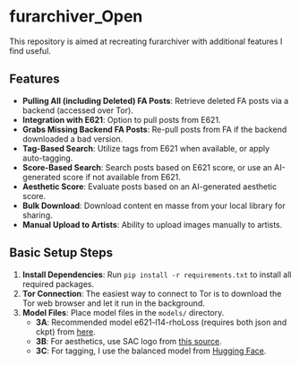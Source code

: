 # furarchiver_Open

This repository is aimed at recreating furarchiver with additional features I find useful. 

## Features
- **Pulling All (including Deleted) FA Posts**: Retrieve deleted FA posts via a backend (accessed over Tor).
- **Integration with E621**: Option to pull posts from E621.
- **Grabs Missing Backend FA Posts**: Re-pull posts from FA if the backend downloaded a bad version.
- **Tag-Based Search**: Utilize tags from E621 when available, or apply auto-tagging.
- **Score-Based Search**: Search posts based on E621 score, or use an AI-generated score if not available from E621.
- **Aesthetic Score**: Evaluate posts based on an AI-generated aesthetic score.
- **Bulk Download**: Download content en masse from your local library for sharing.
- **Manual Upload to Artists**: Ability to upload images manually to artists.

## Basic Setup Steps
1. **Install Dependencies**: Run `pip install -r requirements.txt` to install all required packages.
2. **Tor Connection**: The easiest way to connect to Tor is to download the Tor web browser and let it run in the background.
3. **Model Files**: Place model files in the `models/` directory.
   - **3A**: Recommended model e621-l14-rhoLoss (requires both json and ckpt) from [here](https://github.com/feffy380/improved-aesthetic-predictor/tree/main/models).
   - **3B**: For aesthetics, use SAC logo from [this source](https://github.com/christophschuhmann/improved-aesthetic-predictor).
   - **3C**: For tagging, I use the balanced model from [Hugging Face](https://huggingface.co/Thouph/experimental_efficientnetv2_m_8035/tree/main).
